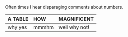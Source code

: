 Often times I hear disparaging comments about numbers.


|A TABLE| HOW | MAGNIFICENT |
|:------|:----|:------------|
|why yes|mmmhm|well why not!|
